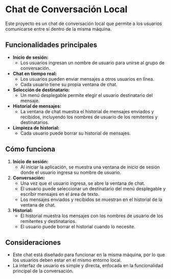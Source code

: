 # Chat de Conversación Local

Este proyecto es un chat de conversación local que permite a los usuarios comunicarse entre sí dentro de la misma máquina.

## Funcionalidades principales

* **Inicio de sesión:**
    * Los usuarios ingresan un nombre de usuario para unirse al grupo de conversación.
* **Chat en tiempo real:**
    * Los usuarios pueden enviar mensajes a otros usuarios en línea.
    * Cada usuario tiene su propia ventana de chat.
* **Selección de destinatario:**
    * Un menú desplegable permite elegir el usuario destinatario del mensaje.
* **Historial de mensajes:**
    * La ventana de chat muestra el historial de mensajes enviados y recibidos, incluyendo los nombres de usuario de los remitentes y destinatarios.
* **Limpieza de historial:**
    * Cada usuario puede borrar su historial de mensajes.

## Cómo funciona

1.  **Inicio de sesión:**
    * Al iniciar la aplicación, se muestra una ventana de inicio de sesión donde el usuario ingresa su nombre de usuario.
2.  **Conversación:**
    * Una vez que el usuario ingresa, se abre la ventana de chat.
    * El usuario puede seleccionar un destinatario del menú desplegable y escribir mensajes en el área de texto.
    * Los mensajes enviados y recibidos se muestran en el historial de la ventana de chat.
3.  **Historial:**
    * El historial muestra los mensajes con los nombres de usuario de los remitentes y destinatarios.
    * El usuario puede borrar el historial cuando lo necesite.

## Consideraciones
* Este chat está diseñado para funcionar en la misma máquina, por lo que los usuarios deben estar en el mismo entorno local.
* La interfaz de usuario es simple y directa, enfocada en la funcionalidad principal de la conversación.
